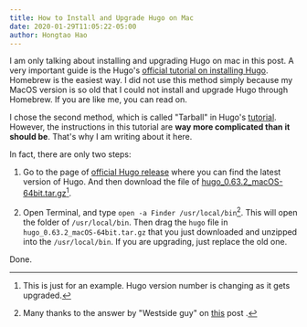 ```yaml
---
title: How to Install and Upgrade Hugo on Mac
date: 2020-01-29T11:05:22-05:00
author: Hongtao Hao
---
```

I am only talking about installing and upgrading Hugo on mac in this post. A very important guide is the Hugo's [official tutorial on installing Hugo](https://gohugo.io/getting-started/installing/#macos). Homebrew is the easiest way. I did not use this method simply because my MacOS version is so old that I could not install and upgrade Hugo through Homebrew. If you are like me, you can read on. 

I chose the second method, which is called "Tarball" in Hugo's [tutorial](https://gohugo.io/getting-started/installing/#macos). However, the instructions in this tutorial are **way more complicated than it should be**. That's why I am writing about it here. 

In fact, there are only two steps:

1. Go to the page of [official Hugo release](https://github.com/gohugoio/hugo/releases) where you can find the latest version of Hugo. And then download the file of [hugo_0.63.2_macOS-64bit.tar.gz](https://github.com/gohugoio/hugo/releases/download/v0.63.2/hugo_0.63.2_macOS-64bit.tar.gz)[^1].

2. Open Terminal, and type `open -a Finder /usr/local/bin`[^2]. This will open the folder of `/usr/local/bin`. Then drag the `hugo` file in `hugo_0.63.2_macOS-64bit.tar.gz` that you just downloaded and unzipped into the `/usr/local/bin`. If you are upgrading, just replace the old one. 

Done. 


[^1]: This is just for an example. Hugo version number is changing as it gets upgraded. 
[^2]: Many thanks to the answer by "Westside guy" on [this](https://forums.macrumors.com/threads/how-do-you-find-folders-like-usr-local-bin-in-finder.99576/) post .